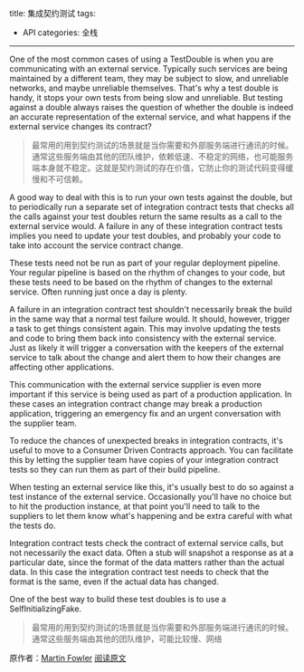 title: 集成契约测试
tags:
- API
categories: 全栈
---

One of the most common cases of using a TestDouble is when you are communicating with an external service. Typically such services are being maintained by a different team, they may be subject to slow, and unreliable networks, and maybe unreliable themselves. That's why a test double is handy, it stops your own tests from being slow and unreliable. But testing against a double always raises the question of whether the double is indeed an accurate representation of the external service, and what happens if the external service changes its contract?

>最常用的用到契约测试的场景就是当你需要和外部服务端进行通讯的时候。通常这些服务端由其他的团队维护，依赖低速、不稳定的网络，也可能服务端本身就不稳定。这就是契约测试的存在价值，它防止你的测试代码变得缓慢和不可信赖。

A good way to deal with this is to run your own tests against the double, but to periodically run a separate set of integration contract tests that checks all the calls against your test doubles return the same results as a call to the external service would. A failure in any of these integration contract tests implies you need to update your test doubles, and probably your code to take into account the service contract change.

These tests need not be run as part of your regular deployment pipeline. Your regular pipeline is based on the rhythm of changes to your code, but these tests need to be based on the rhythm of changes to the external service. Often running just once a day is plenty.

A failure in an integration contract test shouldn't necessarily break the build in the same way that a normal test failure would. It should, however, trigger a task to get things consistent again. This may involve updating the tests and code to bring them back into consistency with the external service. Just as likely it will trigger a conversation with the keepers of the external service to talk about the change and alert them to how their changes are affecting other applications.

This communication with the external service supplier is even more important if this service is being used as part of a production application. In these cases an integration contract change may break a production application, triggering an emergency fix and an urgent conversation with the supplier team.

To reduce the chances of unexpected breaks in integration contracts, it's useful to move to a Consumer Driven Contracts approach. You can facilitate this by letting the supplier team have copies of your integration contract tests so they can run them as part of their build pipeline.

When testing an external service like this, it's usually best to do so against a test instance of the external service. Occasionally you'll have no choice but to hit the production instance, at that point you'll need to talk to the suppliers to let them know what's happening and be extra careful with what the tests do.

Integration contract tests check the contract of external service calls, but not necessarily the exact data. Often a stub will snapshot a response as at a particular date, since the format of the data matters rather than the actual data. In this case the integration contract test needs to check that the format is the same, even if the actual data has changed.

One of the best way to build these test doubles is to use a SelfInitializingFake.

>最常用的用到契约测试的场景就是当你需要和外部服务端进行通讯的时候。通常这些服务端由其他的团队维护，可能比较慢、网络


原作者：[Martin Fowler](http://baike.baidu.com/link?url=GXIPmep8gTo7MueYdj9Bg6kIEJYxLojUeLrq0s2ORZOty9jdgoc0JrTq1zVMfk5_OiF8wr9kJbaWMkf3wKrkqa)
[阅读原文](http://martinfowler.com/bliki/IntegrationContractTest.html)